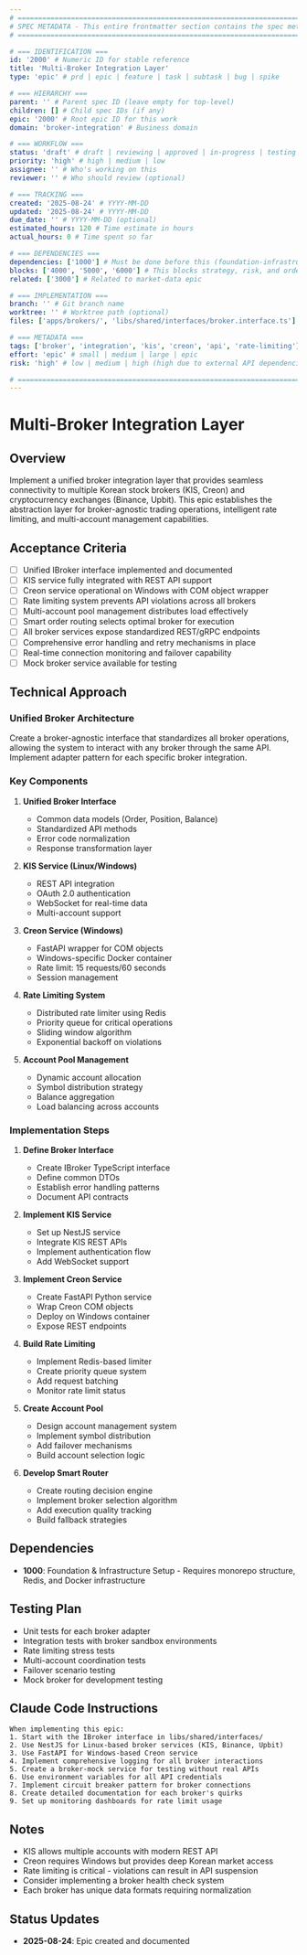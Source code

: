 ```yaml
---
# ============================================================================
# SPEC METADATA - This entire frontmatter section contains the spec metadata
# ============================================================================

# === IDENTIFICATION ===
id: '2000' # Numeric ID for stable reference
title: 'Multi-Broker Integration Layer'
type: 'epic' # prd | epic | feature | task | subtask | bug | spike

# === HIERARCHY ===
parent: '' # Parent spec ID (leave empty for top-level)
children: [] # Child spec IDs (if any)
epic: '2000' # Root epic ID for this work
domain: 'broker-integration' # Business domain

# === WORKFLOW ===
status: 'draft' # draft | reviewing | approved | in-progress | testing | done
priority: 'high' # high | medium | low
assignee: '' # Who's working on this
reviewer: '' # Who should review (optional)

# === TRACKING ===
created: '2025-08-24' # YYYY-MM-DD
updated: '2025-08-24' # YYYY-MM-DD
due_date: '' # YYYY-MM-DD (optional)
estimated_hours: 120 # Time estimate in hours
actual_hours: 0 # Time spent so far

# === DEPENDENCIES ===
dependencies: ['1000'] # Must be done before this (foundation-infrastructure)
blocks: ['4000', '5000', '6000'] # This blocks strategy, risk, and order execution
related: ['3000'] # Related to market-data epic

# === IMPLEMENTATION ===
branch: '' # Git branch name
worktree: '' # Worktree path (optional)
files: ['apps/brokers/', 'libs/shared/interfaces/broker.interface.ts'] # Key files to modify

# === METADATA ===
tags: ['broker', 'integration', 'kis', 'creon', 'api', 'rate-limiting'] # Searchable tags
effort: 'epic' # small | medium | large | epic
risk: 'high' # low | medium | high (high due to external API dependencies)

# ============================================================================
---
```


# Multi-Broker Integration Layer

## Overview

Implement a unified broker integration layer that provides seamless connectivity to multiple Korean stock brokers (KIS, Creon) and cryptocurrency exchanges (Binance, Upbit). This epic establishes the abstraction layer for broker-agnostic trading operations, intelligent rate limiting, and multi-account management capabilities.

## Acceptance Criteria

- [ ] Unified IBroker interface implemented and documented
- [ ] KIS service fully integrated with REST API support
- [ ] Creon service operational on Windows with COM object wrapper
- [ ] Rate limiting system prevents API violations across all brokers
- [ ] Multi-account pool management distributes load effectively
- [ ] Smart order routing selects optimal broker for execution
- [ ] All broker services expose standardized REST/gRPC endpoints
- [ ] Comprehensive error handling and retry mechanisms in place
- [ ] Real-time connection monitoring and failover capability
- [ ] Mock broker service available for testing

## Technical Approach

### Unified Broker Architecture
Create a broker-agnostic interface that standardizes all broker operations, allowing the system to interact with any broker through the same API. Implement adapter pattern for each specific broker integration.

### Key Components

1. **Unified Broker Interface**
   - Common data models (Order, Position, Balance)
   - Standardized API methods
   - Error code normalization
   - Response transformation layer

2. **KIS Service (Linux/Windows)**
   - REST API integration
   - OAuth 2.0 authentication
   - WebSocket for real-time data
   - Multi-account support

3. **Creon Service (Windows)**
   - FastAPI wrapper for COM objects
   - Windows-specific Docker container
   - Rate limit: 15 requests/60 seconds
   - Session management

4. **Rate Limiting System**
   - Distributed rate limiter using Redis
   - Priority queue for critical operations
   - Sliding window algorithm
   - Exponential backoff on violations

5. **Account Pool Management**
   - Dynamic account allocation
   - Symbol distribution strategy
   - Balance aggregation
   - Load balancing across accounts

### Implementation Steps

1. **Define Broker Interface**
   - Create IBroker TypeScript interface
   - Define common DTOs
   - Establish error handling patterns
   - Document API contracts

2. **Implement KIS Service**
   - Set up NestJS service
   - Integrate KIS REST APIs
   - Implement authentication flow
   - Add WebSocket support

3. **Implement Creon Service**
   - Create FastAPI Python service
   - Wrap Creon COM objects
   - Deploy on Windows container
   - Expose REST endpoints

4. **Build Rate Limiting**
   - Implement Redis-based limiter
   - Create priority queue system
   - Add request batching
   - Monitor rate limit status

5. **Create Account Pool**
   - Design account management system
   - Implement symbol distribution
   - Add failover mechanisms
   - Build account selection logic

6. **Develop Smart Router**
   - Create routing decision engine
   - Implement broker selection algorithm
   - Add execution quality tracking
   - Build fallback strategies

## Dependencies

- **1000**: Foundation & Infrastructure Setup - Requires monorepo structure, Redis, and Docker infrastructure

## Testing Plan

- Unit tests for each broker adapter
- Integration tests with broker sandbox environments
- Rate limiting stress tests
- Multi-account coordination tests
- Failover scenario testing
- Mock broker for development testing

## Claude Code Instructions

```
When implementing this epic:
1. Start with the IBroker interface in libs/shared/interfaces/
2. Use NestJS for Linux-based broker services (KIS, Binance, Upbit)
3. Use FastAPI for Windows-based Creon service
4. Implement comprehensive logging for all broker interactions
5. Create a broker-mock service for testing without real APIs
6. Use environment variables for all API credentials
7. Implement circuit breaker pattern for broker connections
8. Create detailed documentation for each broker's quirks
9. Set up monitoring dashboards for rate limit usage
```

## Notes

- KIS allows multiple accounts with modern REST API
- Creon requires Windows but provides deep Korean market access
- Rate limiting is critical - violations can result in API suspension
- Consider implementing a broker health check system
- Each broker has unique data formats requiring normalization

## Status Updates

- **2025-08-24**: Epic created and documented